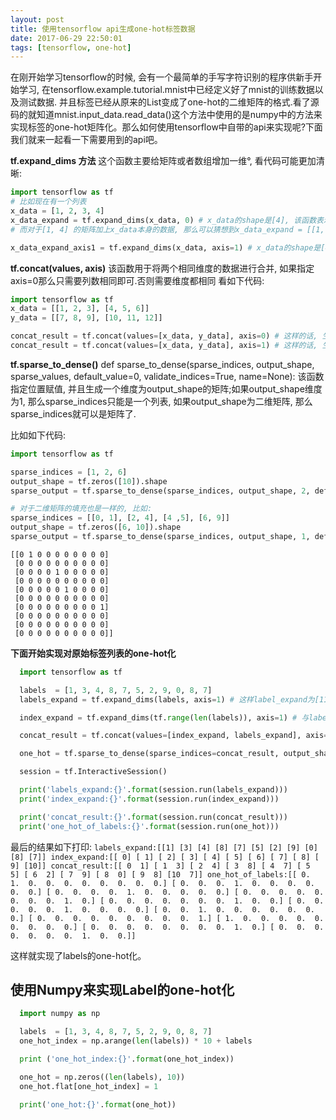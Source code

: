 ```yaml
---
layout: post
title: 使用tensorflow api生成one-hot标签数据
date: 2017-06-29 22:50:01
tags: [tensorflow, one-hot]
---
```


在刚开始学习tensorflow的时候, 会有一个最简单的手写字符识别的程序供新手开始学习, 在tensorflow.example.tutorial.mnist中已经定义好了mnist的训练数据以及测试数据. 并且标签已经从原来的List变成了one-hot的二维矩阵的格式.看了源码的就知道mnist.input_data.read_data()这个方法中使用的是numpy中的方法来实现标签的one-hot矩阵化。那么如何使用tensorflow中自带的api来实现呢?下面我们就来一起看一下需要用到的api吧。

**tf.expand_dims 方法**
这个函数主要给矩阵或者数组增加一维°, 看代码可能更加清晰:

```python
import tensorflow as tf
# 比如现在有一个列表
x_data = [1, 2, 3, 4]
x_data_expand = tf.expand_dims(x_data, 0) # x_data的shape是[4], 该函数表示在最前面的位置增加一维, 就会变成[1, 4]
# 而对于[1, 4] 的矩阵加上x_data本身的数据, 那么可以猜想到x_data_expand = [[1, 2, 3, 4]]

x_data_expand_axis1 = tf.expand_dims(x_data, axis=1) # x_data的shape是[4], 而axis=1表示在本来的矩阵的第1列加一维, 所以x_data_expand_axis1是[4, 1] 4行一列的矩阵, 并且把原始数据套进去可知: x_data_expand_axis1 = [[1], [2], [3], [4]], 但是这个axis的参数值不能大于矩阵的列数, 比如矩阵shape为[1, 2, 3] 那么axis=0 则会生成[1, 1, 2, 3], axis=1则会生成[1, 1, 2, 3], axis=2则会生成[1, 2, 1, 3], axis=3则会生成[1, 2, 3, 1]。就是在某一个位置插入一列
```

**tf.concat(values, axis)**
该函数用于将两个相同维度的数据进行合并, 如果指定axis=0那么只需要列数相同即可.否则需要维度都相同 看如下代码:

```python
import tensorflow as tf
x_data = [[1, 2, 3], [4, 5, 6]]
y_data = [[7, 8, 9], [10, 11, 12]]

concat_result = tf.concat(values=[x_data, y_data], axis=0) # 这样的话, 生成的数据是[[1, 2, 3], [7, 8, 9], [4, 5, 6], [10, 11, 12]]
concat_result = tf.concat(values=[x_data, y_data], axis=1) # 这样的话, 生成的数据是[[ 1  2  3  7  8  9], [ 4  5  6 10 11 12]], 三维的甚至更高维度的数据稍后再尝试
```

**tf.sparse_to_dense()**
def sparse_to_dense(sparse_indices,
                    output_shape,
                    sparse_values,
                    default_value=0,
                    validate_indices=True,
                    name=None):
该函数指定位置赋值, 并且生成一个维度为output_shape的矩阵;如果output_shape维度为1, 那么sparse_indices只能是一个列表, 如果output_shape为二维矩阵, 那么sparse_indices就可以是矩阵了.

比如如下代码:

```python
import tensorflow as tf

sparse_indices = [1, 2, 6]
output_shape = tf.zeros([10]).shape
sparse_output = tf.sparse_to_dense(sparse_indices, output_shape, 2, default_value=0) # 生成的结果为:sparse_output:[0 2 2 0 0 0 2 0 0 0] 就是在位置1, 2, 6的位置填充2 其余位置填充0

# 对于二维矩阵的填充也是一样的, 比如:
sparse_indices = [[0, 1], [2, 4], [4 ,5], [6, 9]]
output_shape = tf.zeros([6, 10]).shape
sparse_output = tf.sparse_to_dense(sparse_indices, output_shape, 1, default_value=0) #生成的数据如下:# 生成的数据如下:sparse_output:
```

```
[[0 1 0 0 0 0 0 0 0 0]
 [0 0 0 0 0 0 0 0 0 0]
 [0 0 0 0 1 0 0 0 0 0]
 [0 0 0 0 0 0 0 0 0 0]
 [0 0 0 0 0 1 0 0 0 0]
 [0 0 0 0 0 0 0 0 0 0]
 [0 0 0 0 0 0 0 0 0 1]
 [0 0 0 0 0 0 0 0 0 0]
 [0 0 0 0 0 0 0 0 0 0]
 [0 0 0 0 0 0 0 0 0 0]]
```

**下面开始实现对原始标签列表的one-hot化**

```python
  import tensorflow as tf

  labels  = [1, 3, 4, 8, 7, 5, 2, 9, 0, 8, 7]
  labels_expand = tf.expand_dims(labels, axis=1) # 这样label_expand为[11, 1]的数据

  index_expand = tf.expand_dims(tf.range(len(labels)), axis=1) # 与label_expand中的元素一一对应

  concat_result = tf.concat(values=[index_expand, labels_expand], axis=1) # 将上述两组数据组合在一起

  one_hot = tf.sparse_to_dense(sparse_indices=concat_result, output_shape=tf.zeros([len(labels), 10]).shape, sparse_values=1.0, default_value=0.0)

  session = tf.InteractiveSession()

  print('labels_expand:{}'.format(session.run(labels_expand)))
  print('index_expand:{}'.format(session.run(index_expand)))

  print('concat_result:{}'.format(session.run(concat_result)))
  print('one_hot_of_labels:{}'.format(session.run(one_hot)))
```

最后的结果如下打印:
    ```
    labels_expand:[[1]
    [3]
    [4]
    [8]
    [7]
    [5]
    [2]
    [9]
    [0]
    [8]
    [7]]
    index_expand:[[ 0]
    [ 1]
    [ 2]
    [ 3]
    [ 4]
    [ 5]
    [ 6]
    [ 7]
    [ 8]
    [ 9]
    [10]]
    concat_result:[[ 0  1]
    [ 1  3]
    [ 2  4]
    [ 3  8]
    [ 4  7]
    [ 5  5]
    [ 6  2]
    [ 7  9]
    [ 8  0]
    [ 9  8]
    [10  7]]
    one_hot_of_labels:[[ 0.  1.  0.  0.  0.  0.  0.  0.  0.  0.]
    [ 0.  0.  0.  1.  0.  0.  0.  0.  0.  0.]
    [ 0.  0.  0.  0.  1.  0.  0.  0.  0.  0.]
    [ 0.  0.  0.  0.  0.  0.  0.  0.  1.  0.]
    [ 0.  0.  0.  0.  0.  0.  0.  1.  0.  0.]
    [ 0.  0.  0.  0.  0.  1.  0.  0.  0.  0.]
    [ 0.  0.  1.  0.  0.  0.  0.  0.  0.  0.]
    [ 0.  0.  0.  0.  0.  0.  0.  0.  0.  1.]
    [ 1.  0.  0.  0.  0.  0.  0.  0.  0.  0.]
    [ 0.  0.  0.  0.  0.  0.  0.  0.  1.  0.]
    [ 0.  0.  0.  0.  0.  0.  0.  1.  0.  0.]]
    ```

这样就实现了labels的one-hot化。

## 使用Numpy来实现Label的one-hot化

  ```python
    import numpy as np

    labels  = [1, 3, 4, 8, 7, 5, 2, 9, 0, 8, 7]
    one_hot_index = np.arange(len(labels)) * 10 + labels

    print ('one_hot_index:{}'.format(one_hot_index))

    one_hot = np.zeros((len(labels), 10))
    one_hot.flat[one_hot_index] = 1

    print('one_hot:{}'.format(one_hot))
  ```
